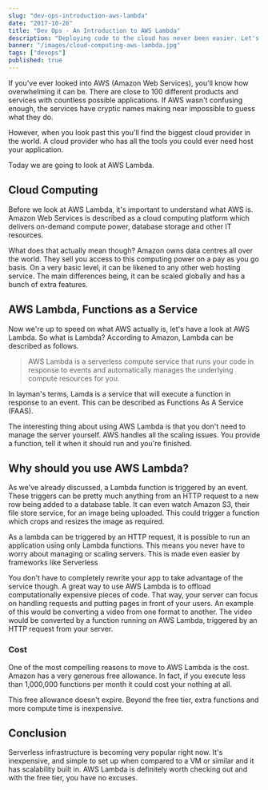 ```yaml
---
slug: "dev-ops-introduction-aws-lambda"
date: "2017-10-26"
title: "Dev Ops - An Introduction to AWS Lambda"
description: "Deploying code to the cloud has never been easier. Let's learn how AWS Lambda can help you run fast scalable app around the globe."
banner: "/images/cloud-computing-aws-lambda.jpg"
tags: ["devops"]
published: true
---
```


If you've ever looked into AWS (Amazon Web Services), you'll know how overwhelming it can be. There are close to 100 different products and services with countless possible applications. If AWS wasn't confusing enough, the services have cryptic names making near impossible to guess what they do.

However, when you look past this you'll find the biggest cloud provider in the world. A cloud provider who has all the tools you could ever need host your application.

Today we are going to look at AWS Lambda.

## Cloud Computing

Before we look at AWS Lambda, it's important to understand what AWS is. Amazon Web Services is described as a cloud computing platform which delivers on-demand compute power, database storage and other IT resources.

What does that actually mean though? Amazon owns data centres all over the world. They sell you access to this computing power on a pay as you go basis. On a very basic level, it can be likened to any other web hosting service. The main differences being, it can be scaled globally and has a bunch of extra features.

## AWS Lambda, Functions as a Service

Now we're up to speed on what AWS actually is, let's have a look at AWS Lambda. So what is Lambda? According to Amazon, Lambda can be described as follows.

> AWS Lambda is a serverless compute service that runs your code in response to events and automatically manages the underlying compute resources for you.

In layman's terms, Lamda is a service that will execute a function in response to an event. This can be described as Functions As A Service (FAAS).

The interesting thing about using AWS Lambda is that you don't need to manage the server yourself. AWS handles all the scaling issues. You provide a function, tell it when it should run and you're finished.

## Why should you use AWS Lambda?

As we've already discussed, a Lambda function is triggered by an event. These triggers can be pretty much anything from an HTTP request to a new row being added to a database table. It can even watch Amazon S3, their file store service, for an image being uploaded. This could trigger a function which crops and resizes the image as required.

As a lambda can be triggered by an HTTP request, it is possible to run an application using only Lambda functions. This means you never have to worry about managing or scaling servers. This is made even easier by frameworks like Serverless

You don't have to completely rewrite your app to take advantage of the service though. A great way to use AWS Lambda is to offload computationally expensive pieces of code. That way, your server can focus on handling requests and putting pages in front of your users. An example of this would be converting a video from one format to another. The video would be converted by a function running on AWS Lambda, triggered by an HTTP request from your server.

### Cost

One of the most compelling reasons to move to AWS Lambda is the cost. Amazon has a very generous free allowance. In fact, if you execute less than 1,000,000 functions per month it could cost your nothing at all.

This free allowance doesn't expire. Beyond the free tier, extra functions and more compute time is inexpensive.

## Conclusion

Serverless infrastructure is becoming very popular right now. It's inexpensive, and simple to set up when compared to a VM or similar and it has scalability built in. AWS Lambda is definitely worth checking out and with the free tier, you have no excuses.
